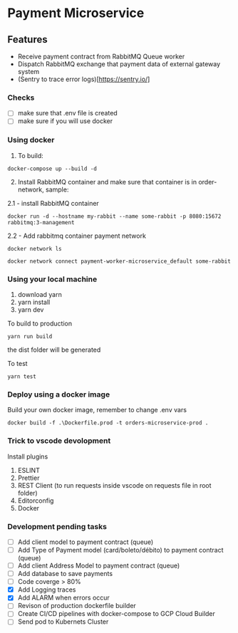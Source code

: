 # Payment Microservice

## Features

* Receive payment contract from RabbitMQ Queue worker
* Dispatch RabbitMQ exchange that payment data of external gateway system
* (Sentry to trace error logs)[https://sentry.io/]

### Checks

- [ ] make sure that .env file is created
- [ ] make sure if you will use docker

### Using docker

1. To build:

``` docker-compose up --build -d ```

2. Install RabbitMQ container and make sure that container is in order-network, sample:

2.1 - install RabbitMQ container

``` docker run -d --hostname my-rabbit --name some-rabbit -p 8080:15672 rabbitmq:3-management ```

2.2 - Add rabbitmq container payment network

``` docker network ls ```

``` docker network connect payment-worker-microservice_default some-rabbit ```


### Using your local machine

1. download yarn
2. yarn install
3. yarn dev

To build to production

``` yarn run build ```

the dist folder will be generated


To test

``` yarn test ```


### Deploy using a docker image

Build your own docker image, remember to change .env vars

``` docker build -f .\Dockerfile.prod -t orders-microservice-prod . ```

### Trick to vscode devolopment

Install plugins

1. ESLINT
2. Prettier
3. REST Client (to run requests inside vscode on requests file in root folder)
4. Editorconfig
5. Docker

### Development pending tasks

- [ ] Add client model to payment contract (queue)
- [ ] Add Type of Payment model (card/boleto/débito) to payment contract (queue)
- [ ] Add client Address Model to payment contract (queue)
- [ ] Add database to save payments
- [ ] Code coverge > 80%
- [x] Add Logging traces
- [x] Add ALARM when errors occur
- [ ] Revison of production dockerfile builder
- [ ] Create CI/CD pipelines with docker-compose to GCP Cloud Builder
- [ ] Send pod to Kubernets Cluster

